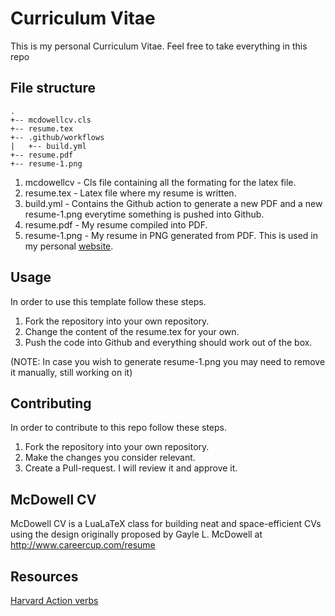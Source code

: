 # Curriculum Vitae

This is my personal Curriculum Vitae. Feel free to take everything in this repo

## File structure

```
.
+-- mcdowellcv.cls
+-- resume.tex
+-- .github/workflows
|   +-- build.yml
+-- resume.pdf
+-- resume-1.png

```

1. mcdowellcv - Cls file containing all the formating for the latex file.
2. resume.tex - Latex file where my resume is written.
3. build.yml - Contains the Github action to generate a new PDF and a new resume-1.png everytime something is pushed into Github.
4. resume.pdf - My resume compiled into PDF.
5. resume-1.png - My resume in PNG generated from PDF. This is used in my personal [website](http://goncalves-diogo.me).

## Usage

In order to use this template follow these steps.

1. Fork the repository into your own repository.
2. Change the content of the resume.tex for your own.
3. Push the code into Github and everything should work out of the box.

(NOTE: In case you wish to generate resume-1.png you may need to remove it manually, still working on it)


## Contributing

In order to contribute to this repo follow these steps.

1. Fork the repository into your own repository.
2. Make the changes you consider relevant.
3. Create a Pull-request. I will review it and approve it.

## McDowell CV
McDowell CV is a LuaLaTeX class for building neat and space-efficient CVs using the design originally proposed by Gayle L. McDowell at
http://www.careercup.com/resume

## Resources

[Harvard Action verbs](https://hls.harvard.edu/dept/opia/job-search-toolkit/action-verbs/)

